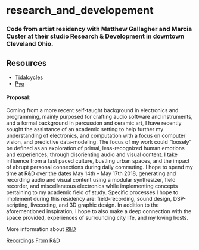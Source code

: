 # research_and_developement
### Code from artist residency with Matthew Gallagher and Marcia Custer at their studio Research &amp; Development in downtown Cleveland Ohio.

## Resources
- [Tidalcycles](https://github.com/tidalcycles)
- [Pyo](https://github.com/belangeo/pyo)


#### Proposal:
Coming from a more recent self-taught background in electronics and programming,
mainly purposed for crafting audio software and instruments, and a formal background in
percussion and ceramic art, I have recently sought the assistance of an academic setting to help
further my understanding of electronics, and computation with a focus on computer vision, and
predictive data-modeling. The focus of my work could “loosely” be defined as an exploration of
primal, less-recognized human emotions and experiences, through disorienting audio and visual
content. I take influence from a fast paced culture, bustling urban spaces, and the impact of
abrupt personal connections during daily commuting. I hope to spend my time at R&D over the
dates May 14th – May 17th 2018, generating and recording audio and visual content using a
modular synthesizer, field recorder, and miscellaneous electronics while implementing
concepts pertaining to my academic field of study. Specific processes I hope to implement
during this residency are: field-recording, sound design, DSP-scripting, livecoding, and 3D
graphic design. In addition to the aforementioned inspiration, I hope to also make a deep
connection with the space provided, experiences of surrounding city life, and my loving hosts.


More information about [R&D](https://www.matthew-gallagher.com/rd.html)

[Recordings From R&D](https://soundcloud.com/morgantics/sets/recordings-from-r-d-artist)
